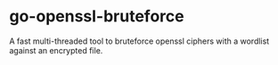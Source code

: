 # go-openssl-bruteforce
A fast multi-threaded tool to bruteforce openssl ciphers with a wordlist against an encrypted file.
